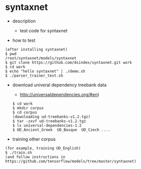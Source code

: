 syntaxnet
===

- description
  - test code for syntaxnet

- how to test
```
(after installing syntaxnet)
$ pwd
/root/syntaxnet/models/syntaxnet
$ git clone https://github.com/dsindex/syntaxnet.git work
$ cd work
$ echo "hello syntaxnet" | ./demo.sh
$ ./parser_trainer_test.sh 
```

- download univeral dependency treebank data 
  - http://universaldependencies.org/#en)
  ```
  $ cd work
  $ mkdir corpus
  $ cd corpus
  (downloading ud-treebanks-v1.2.tgz)
  $ tar -zxvf ud-treebanks-v1.2.tgz  
  $ ls universal-dependencies-1.2 
  $ UD_Ancient_Greek  UD_Basque  UD_Czech ....
  ```

- training other corpus
```
(for example, training UD_English)
$ ./train.sh
(and follow instructions in https://github.com/tensorflow/models/tree/master/syntaxnet)
```
